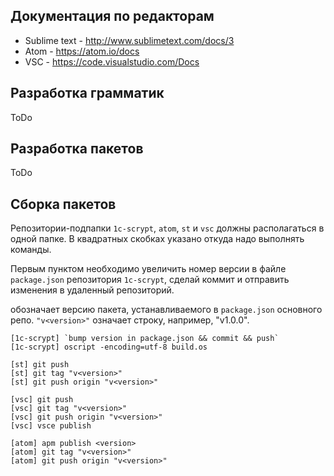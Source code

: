 ## Документация по редакторам

* Sublime text - http://www.sublimetext.com/docs/3
* Atom - https://atom.io/docs
* VSC - https://code.visualstudio.com/Docs

## Разработка грамматик

ToDo

## Разработка пакетов

ToDo

## Сборка пакетов

Репозитории-подпапки `1c-scrypt`, `atom`, `st` и `vsc` должны располагаться в одной папке.
В квадратных скобках указано откуда надо выполнять команды.

Первым пунктом необходимо увеличить номер версии в файле `package.json` репозитория `1c-scrypt`, сделай коммит и отправить изменения в удаленный репозиторий.

<version> обозначает версию пакета, устанавливаемого в `package.json` основного репо. `"v<version>"` означает строку, например, "v1.0.0".

```
[1c-scrypt] `bump version in package.json && commit && push`
[1c-scrypt] oscript -encoding=utf-8 build.os

[st] git push
[st] git tag "v<version>"
[st] git push origin "v<version>"

[vsc] git push
[vsc] git tag "v<version>"
[vsc] git push origin "v<version>"
[vsc] vsce publish

[atom] apm publish <version>
[atom] git tag "v<version>"
[atom] git push origin "v<version>"
```
